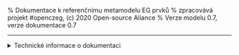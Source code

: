 % Dokumentace k referenčnímu metamodelu EG prvků
% zpracovává projekt #openczeg, (c) 2020 Open-source Aliance
% Verze modelu 0.7, verze dokumentace 0.7

----------

<details><summary>Technické informace o dokumentaci</summary>

URL zdroje dokumentace: [https://github.com/OPENCZEG/metamodel-eg/tree/master/Dokumentace](https://github.com/OPENCZEG/metamodel-eg/tree/master/Dokumentace)

URL public verze dokumentace: https://www.openczeg.cz/metamodel-eg

[Issue list](https://github.com/openczeg/metamodel-eg/issues)

Správce dokumentace: [Michal Rada](https://github.com/michalradacz), vydává [projekt #openczeg](http://www.openczeg.cz), (C) 2020 [Open-source Aliance](http://www.osaliance.cz)

Generováno: GitHub Markdown, generuje aplikace ArchiMrd 

</details>


